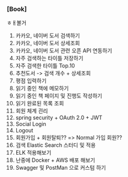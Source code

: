 ### [Book]

ㅎㅐ볼거
1. 카카오, 네이버 도서 검색하기
2. 카카오, 네이버 도서 상세조회
3. 카카오, 네이버 도서 관련 오픈 API 연동하기
4. 자주 검색하는 타이틀 저장하기
5. 자주 검색한 타이틀 Top.10
6. 추천도서 -> 검색 개수 + 상세조회
7. 평점 입력하기
8. 읽기 중인 책에 메모하기
9. 읽기 중인 책 페이지 및 진행도 작성하기
10. 읽기 완료된 목록 조회
11. 회원 체계 괸리
12. spring security + OAuth 2.0 + JWT
13. Social Login
14. Logout
15. 회원가입 + 회원탈퇴?? => Normal 가입 회원??
16. 검색 Elastic Search 스터디 및 적용
17. ELK 적용해보기
18. 난중에 Docker + AWS 배포 해보기
19. Swagger 및 PostMan 으로 커스텀 하기
